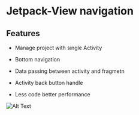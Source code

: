 # Jetpack-View navigation

## Features
- Manage project with single Activity

- Bottom navigation

- Data passing between activity and fragmetn

- Activity back button handle

- Less code better performance


![Alt Text](https://github.com/azizcse/jitpack-navigation/blob/master/img/jitpack_navigation.gif)
